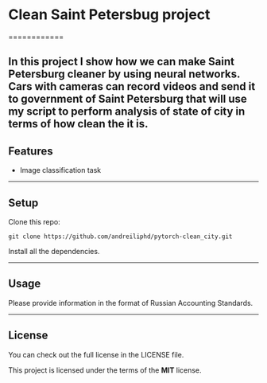 # Clean Saint Petersbug project
============

In this project I show how we can make Saint Petersburg cleaner by using neural networks. Cars with cameras can record videos and send it to 
government of Saint Petersburg that will use my script to perform analysis of state of city in terms of how clean the it is.
---

## Features
- Image classification task

---

## Setup
Clone this repo:
```
git clone https://github.com/andreiliphd/pytorch-clean_city.git
```
Install all the dependencies.

---


## Usage

Please provide information in the format of Russian Accounting Standards.

---

## License
You can check out the full license in the LICENSE file.

This project is licensed under the terms of the **MIT** license.
